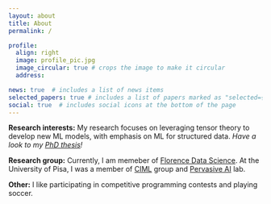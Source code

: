 ```yaml
---
layout: about
title: About
permalink: /

profile:
  align: right
  image: profile_pic.jpg
  image_circular: true # crops the image to make it circular
  address: 

news: true  # includes a list of news items
selected_papers: true # includes a list of papers marked as "selected={true}"
social: true  # includes social icons at the bottom of the page
---
```

**Research interests:** My research focuses on leveraging tensor theory to develop new ML models, with emphasis on ML for structured data. *Have a look to my [PhD thesis](/assets/pdf/phd_thesis_FINAL.pdf)!*  

**Research group:** Currently, I am memeber of [Florence Data Science](https://datascience.unifi.it/).
At the University of Pisa, I was a member of [CIML](https://ciml.di.unipi.it/) group and [Pervasive AI](http://pai.di.unipi.it/) lab.

**Other:** I like participating in competitive programming contests and playing soccer.